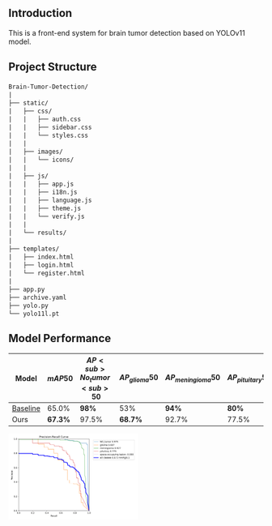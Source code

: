 ## Introduction

This is a front-end system for brain tumor detection based on YOLOv11 model.

## Project Structure

```text
Brain-Tumor-Detection/
|
├── static/
|   ├── css/
|   |   ├── auth.css
|   |   ├── sidebar.css
|   |   └── styles.css
|   |
|   ├── images/
|   |   └── icons/
|   |
|   ├── js/
|   |   ├── app.js
|   |   ├── i18n.js
|   |   ├── language.js
|   |   ├── theme.js
|   |   └── verify.js 
|   |
|   └── results/  
|
├── templates/
|   ├── index.html
|   ├── login.html
|   └── register.html
|
├── app.py
├── archive.yaml
├── yolo.py
└── yolo11l.pt        
```

## Model Performance

| Model                                                                                               | $mAP50$    | $AP<sub>No_tumor<sub>50$ | $AP_{glioma}50$ | $AP_{meningioma}50$ | $AP_{pituitary}50$ | $AP_{space-occupying\ lesion}50$ |
|-----------------------------------------------------------------------------------------------------|------------|--------------------------|-----------------|---------------------|--------------------|----------------------------------|
| [Baseline](https://universe.roboflow.com/brain-tumor-detection-wsera/tumor-detection-ko5jp/model/3) | 65.0%      | **98%​**                 | 53%​            | **94%​**            | **80%​**           | 0%​                              |
| Ours                                                                                                | **67.3%​** | 97.5%​                   | **68.7%​**      | 92.7%               | 77.5%​             | 0%​                              |

<img src="static/images/PR_curve.png" alt="PR_curve" style="zoom:25%;" />